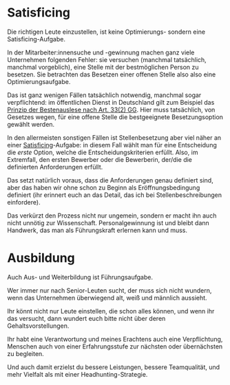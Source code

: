 # Satisficing <!-- .element class="hidden" -->

Die richtigen Leute einzustellen, ist keine Optimierungs- sondern eine Satisficing-Aufgabe.

<!-- Note -->
In der Mitarbeiter:innensuche und -gewinnung machen ganz viele Unternehmen folgenden Fehler: sie versuchen (manchmal tatsächlich, manchmal vorgeblich), eine Stelle mit der bestmöglichen Person zu besetzen.
Sie betrachten das Besetzen einer offenen Stelle also also eine Optimierungsaufgabe.

Das ist ganz wenigen Fällen tatsächlich notwendig, manchmal sogar verpflichtend: im öffentlichen Dienst in Deutschland gilt zum Beispiel das [Prinzip der Bestenauslese nach Art. 33(2) GG](https://de.wikipedia.org/wiki/Artikel_33_des_Grundgesetzes_f%C3%BCr_die_Bundesrepublik_Deutschland#Prinzip_der_Bestenauslese,_Art._33_Absatz_2_GG).
Hier muss tatsächlich, von Gesetzes wegen, für eine offene Stelle die bestgeeignete Besetzungsoption gewählt werden.

In den allermeisten sonstigen Fällen ist Stellenbesetzung aber viel näher an einer [Satisficing](https://de.wikipedia.org/wiki/Satisficing)-Aufgabe: in diesem Fall wählt man für eine Entscheidung die *erste* Option, welche die Entscheidungskriterien erfüllt. 
Also, im Extremfall, den ersten Bewerber oder die Bewerberin, der/die die definierten Anforderungen erfüllt.

Das setzt natürlich voraus, dass die Anforderungen genau definiert sind, aber das haben wir ohne schon zu Beginn als Eröffnungsbedingung definiert (ihr erinnert euch an das Detail, das ich bei Stellenbeschreibungen einfordere).

Das verkürzt den Prozess nicht nur ungemein, sondern er macht ihn auch nicht unnötig zur Wissenschaft.
Personalgewinnung ist und bleibt dann Handwerk, das man als Führungskraft erlernen kann und muss.


# Ausbildung <!-- .element class="hidden" -->

Auch Aus- und Weiterbildung ist Führungsaufgabe.

<!-- Note -->
Wer immer nur nach Senior-Leuten sucht, der muss sich nicht wundern, wenn das Unternehmen überwiegend alt, weiß und männlich aussieht.

Ihr könnt nicht nur Leute einstellen, die schon alles können, und wenn ihr das versucht, dann wundert euch bitte nicht über deren Gehaltsvorstellungen.

Ihr habt eine Verantwortung und meines Erachtens auch eine Verpflichtung, Menschen auch von einer Erfahrungsstufe zur nächsten oder übernächsten zu begleiten.

Und auch damit erzielst du bessere Leistungen, bessere Teamqualität, und mehr Vielfalt als mit einer Headhunting-Strategie.
